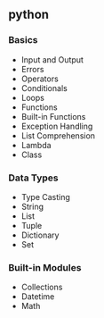## python

### Basics
* Input and Output
* Errors
* Operators
* Conditionals
* Loops
* Functions
* Built-in Functions
* Exception Handling
* List Comprehension
* Lambda
* Class

### Data Types
* Type Casting
* String
* List
* Tuple
* Dictionary
* Set

### Built-in Modules
* Collections
* Datetime
* Math

